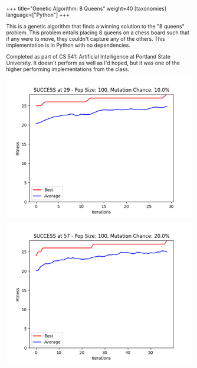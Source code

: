 +++
title="Genetic Algorithm: 8 Queens"
weight=40
[taxonomies]
language=["Python"]
+++

This is a genetic algorithm that finds a winning solution to the "8 queens"
problem.
This problem entails placing 8 queens on a chess board such that if any were to
move, they couldn't capture any of the others.
This implementation is in Python with no dependencies.

Completed as part of CS 541: Artificial Intelligence at Portland State University.
It doesn't perform as well as I'd hoped,
but it was one of the higher performing implementations from the class.

![Graph of a run with success at iteration 29, with population size 100 and 10% mutation chance](./great_success.png)

![Graph of a run with success at iteration 57, with population size 100 and 20% mutation chance](./good_success.png)